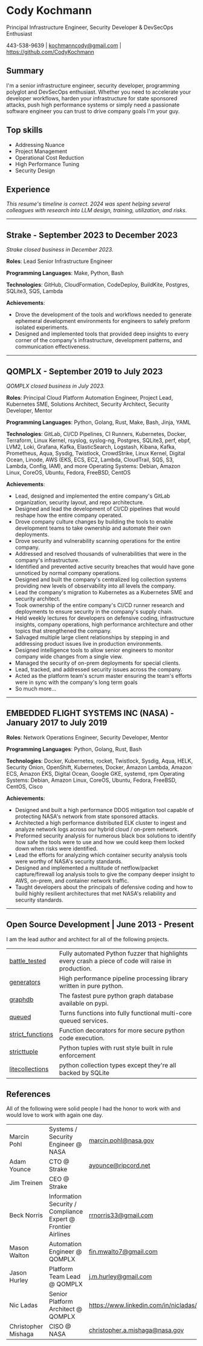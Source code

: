 # Cody Kochmann

Principal Infrastructure Engineer, Security Developer & DevSecOps Enthusiast

443-538-9639 | kochmanncody@gmail.com | https://github.com/CodyKochmann

## Summary

I'm a senior infrastructure engineer, security developer, programming polyglot and DevSecOps enthusiast. Whether you need to accelerate your developer workflows, harden your infrastructure for state sponsored attacks, push high performance systems or simply need a passionate software engineer you can trust to drive company goals I'm your guy.

## Top skills

- Addressing Nuance
- Project Management
- Operational Cost Reduction
- High Performance Tuning
- Security Design

## Experience

*This resume's timeline is correct. 2024 was spent helping several colleagues with research into LLM design, training, utilization, and risks.*

---

## Strake - September 2023 to December 2023

*Strake closed business in December 2023.*

**Roles**: Lead Senior Infrastructure Engineer

**Programming Languages**: Make, Python, Bash

**Technologies**: GitHub, CloudFormation, CodeDeploy, BuildKite, Postgres, SQLite3, SQS, Lambda

**Achievements**:

- Drove the development of the tools and workflows needed to generate ephemeral development environments for engineers to safely preform isolated experiments. 
- Designed and implemented tools that provided deep insights to every corner of the company's infrastructure, development patterns, and communication effectiveness.

---

## QOMPLX - September 2019 to July 2023

*QOMPLX closed business in July 2023.*

**Roles**: Principal Cloud Platform Automation Engineer, Project Lead, Kubernetes SME, Solutions Architect, Security Architect, Security Developer, Mentor

**Programming Languages**: Python, Golang, Rust, Make, Bash, Jinja, YAML

**Technologies**: GitLab, CI/CD Pipelines, CI Runners, Kubernetes, Docker, Terraform, Linux Kernel, rsyslog, syslog-ng, Postgres, SQLite3, perf, ebpf, LVM2, Loki, Grafana, Kafka, ElasticSearch, Logstash, Kibana, Kafka, Prometheus, Aqua, Sysdig, Twistlock, CrowdStrike, Linux Kernel, Digital Ocean, Linode, AWS (EKS, ECS, EC2, Lambda, CloudTrail, SQS, S3, Lambda, Config, IAM), and more
Operating Systems: Debian, Amazon Linux, CoreOS, Ubuntu, Fedora, FreeBSD, CentOS

**Achievements**:

- Lead, designed and implemented the entire company's GitLab organization, security layout, and repo architecture.
- Designed and lead the development of CI/CD pipelines that would reshape how the entire company operated.
- Drove company culture changes by building the tools to enable development teams to take ownership and automate their own deployments.
- Drove security and vulnerability scanning operations for the entire company.
- Addressed and resolved thousands of vulnerabilities that were in the company's infrastructure.
- Identified and prevented active security breaches that would have gone unnoticed by normal company operations.
- Designed and built the company's centralized log collection systems providing new levels of observability into all levels the company.
- Lead the company's migration to Kubernetes as a Kubernetes SME and security architect.
- Took ownership of the entire company's CI/CD runner research and deployments to ensure security in the company's supply chain.
- Held weekly lectures for developers on defensive coding, infrastructure insights, company operations, high performance architecture and other topics that strengthened the company.
- Salvaged multiple large client relationships by stepping in and addressing product issues live in production environments.
- Designed intelligence tools to allow senior engineers to monitor company wide changes from a single view.
- Managed the security of on-prem deployments for special clients.
- Lead, tracked, and addressed security issues across the company.
- Acted as the platform team's scrum master ensuring the team's efforts were in sync with the company's long term goals
- So much more...

---

## EMBEDDED FLIGHT SYSTEMS INC (NASA) - January 2017 to July 2019

**Roles**: Network Operations Engineer, Security Developer, Mentor

**Programming Languages**: Python, Golang, Rust, Bash

**Technologies**: Docker, Kubernetes, rocket, Twistlock, Sysdig, Aqua, HELK, Security Onion, OpenShift, Kubernetes, Docker, Amazon Lambda, Amazon ECS, Amazon EKS, Digital Ocean, Google GKE, systemd, rpm
Operating Systems: Debian, Amazon Linux, CoreOS, Ubuntu, Fedora, FreeBSD, CentOS, Cisco

**Achievements**:

- Designed and built a high performance DDOS mitigation tool capable of protecting NASA's network from state sponsored attacks.
- Architected a high performance distributed ELK cluster to ingest and analyze network logs across our hybrid cloud / on-prem network.
- Preformed security analysis for numerous black box solutions to identify how safe the tools were to use and how we could keep them locked down when risks were identified.
- Lead the efforts for analyzing which container security analysis tools were worthy of NASA's security standards.
- Designed and implemented a multitude of netflow/packet capture/firewall log analysis tools to give the company deeper insight to AWS, on-prem, and container network traffic.
- Taught developers about the principals of defensive coding and how to build highly resilient architectures that met NASA's reliability and security standards.

---

## Open Source Development | June 2013 - Present

I am the lead author and architect for all of the following projects.

|||
|---|---|
| [battle_tested](https://github.com/CodyKochmann/battle_tested) | Fully automated Python fuzzer that highlights every crash a piece of code will raise in production. |
| [generators](https://github.com/CodyKochmann/generators) | High performance pipeline processing library written in pure python. |
| [graphdb](https://github.com/CodyKochmann/graphdb) | The fastest pure python graph database available on pypi. |
| [queued](https://github.com/CodyKochmann/queued) | Turns functions into fully functional multi-core queued services. |
| [strict_functions](https://github.com/CodyKochmann/strict_functions) | Function decorators for more secure python code execution. |
| [stricttuple](https://github.com/CodyKochmann/stricttuple) | Python tuples with rust style built in rule enforcement |
| [litecollections](https://github.com/CodyKochmann/litecollections) | python collection types except they're all backed by SQLite |


## References

All of the following were solid people I had the honor to work with and would love to work with again one day.

||||
|---|---|---|
| Marcin Pohl | Systems / Security Engineer @ NASA | marcin.pohl@nasa.gov |
| Adam Younce | CTO @ Strake | ayounce@ripcord.net |
| Jim Treinen | CEO @ Strake |  |
| Beck Norris | Information Security / Compliance Expert @ Frontier Airlines | rrnorris33@gmail.com |
| Mason Walton | Automation Engineer @ QOMPLX | fin.mwalto7@gmail.com |
| Jason Hurley | Platform Team Lead @ QOMPLX | j.m.hurley@gmail.com |
| Nic Ladas | Senior Platform Architect @ QOMPLX | https://www.linkedin.com/in/nicladas/ |
| Christopher Mishaga | CISO @ NASA | christopher.a.mishaga@nasa.gov |

